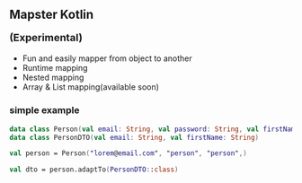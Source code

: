 ## Mapster Kotlin <p style="font-size:18px">(Experimental)</p>


* Fun and easily mapper from object to another 
* Runtime mapping
* Nested mapping
* Array & List mapping(available soon)

### simple example
```kotlin
data class Person(val email: String, val password: String, val firstName: String)
data class PersonDTO(val email: String, val firstName: String)

val person = Person("lorem@email.com", "person", "person",)

val dto = person.adaptTo(PersonDTO::class)
```

